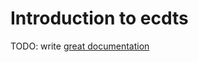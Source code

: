 # Introduction to ecdts

TODO: write [great documentation](http://jacobian.org/writing/what-to-write/)
